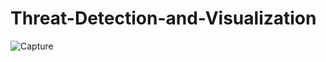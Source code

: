 # Threat-Detection-and-Visualization

![Capture](https://github.com/DataTech-Solutions/Threat-Detection-and-Visualization/assets/140796709/cf77c6a4-9ecb-4da5-be86-122247472443)
